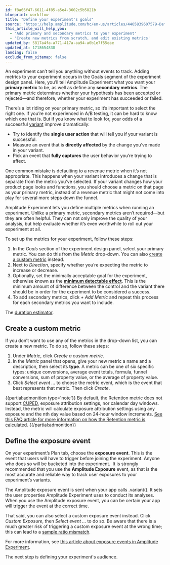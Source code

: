 ```yaml
---
id: f8a65f47-6611-4f85-a5e4-3602c5b5821b
blueprint: workflow
title: "Define your experiment's goals"
source: 'https://help.amplitude.com/hc/en-us/articles/4405839607579-Define-your-experiment-s-goals'
this_article_will_help_you:
  - 'Add primary and secondary metrics to your experiment'
  - 'Create new metrics from scratch, and edit existing metrics'
updated_by: 5817a4fa-a771-417a-aa94-a0b1e7f55eae
updated_at: 1718654838
landing: false
exclude_from_sitemap: false
---
```

An experiment can’t tell you anything without events to track. Adding metrics to your experiment occurs in the Goals segment of the experiment design panel. Here, you’ll tell Amplitude Experiment what you want your **primary metric** to be, as well as define any **secondary metrics**. The primary metric determines whether your hypothesis has been accepted or rejected—and therefore, whether your experiment has succeeded or failed.

There’s a lot riding on your primary metric, so it’s important to select the right one. If you’re not experienced in A/B testing, it can be hard to know which one that is. But if you know what to look for, your odds of a successful [variant](/docs/experiment/workflow/add-variants) improve dramatically:

* Try to identify the **single user action** that will tell you if your variant is successful.
* Measure an event that is **directly affected** by the change you’ve made in your variant.
* Pick an event that **fully captures** the user behavior you’re trying to affect.

One common mistake is defaulting to a revenue metric when it’s not appropriate. This happens when your variant introduces a change that is separate from the metric you’ve selected. If your variant changes how your product page looks and functions, you should choose a metric on that page as your primary metric, instead of a revenue metric that might not come into play for several more steps down the funnel. 

Amplitude Experiment lets you define multiple metrics when running an experiment. Unlike a primary metric, secondary metrics aren’t required—but they are often helpful. They can not only improve the quality of your analysis, but help evaluate whether it’s even worthwhile to roll out your experiment at all.

To set up the metrics for your experiment, follow these steps:

1. In the *Goals* section of the experiment design panel, select your primary metric. You can do this from the *Metric* drop-down. You can also [create a custom metric](/docs/experiment/workflow/define-goals) instead.
2. Next to *Direction*, specify whether you’re expecting the metric to increase or decrease.
3. Optionally, set the minimally acceptable goal for the experiment, otherwise known as the **[minimum detectable effect](/docs/experiment/experiment-theory/experiment-set-mde)**. This is the minimum amount of difference between the control and the variant there should be in order for the experiment to be considered a success.
4. To add secondary metrics, click *+ Add Metric* and repeat this process for each secondary metrics you want to include.

The [duration estimator](/docs/experiment/key-terms). 

## Create a custom metric

If you don’t want to use any of the metrics in the drop-down list, you can create a new metric. To do so, follow these steps:

1. Under *Metric*, click *Create a custom metric*.
2. In the *Metric* panel that opens, give your new metric a name and a description, then select its **type**. A metric can be one of six specific types: unique conversions, average event totals, formula, funnel conversions, sum of property value, or the average of property value.
3. Click *Select event …* to choose the metric event, which is the event that best represents that metric. Then click *Create*.

{{partial:admonition type='note'}}
 By default, the Retention metric does not support [CUPED](/docs/experiment/workflow/finalize-statistical-preferences), exposure attribution settings, nor calendar day windows. Instead, the metric will calculate exposure attribution settings using any exposure and the nth day value based on 24-hour window increments. [See this FAQ article for more information on how the Retention metric is calculated](https://help.amplitude.com/hc/en-us/articles/17986231773595).
{{/partial:admonition}}

## Define the exposure event

On your experiment’s Plan tab, choose the **exposure event**. This is the event that users will have to trigger before joining the experiment. Anyone who does so will be bucketed into the experiment.  It is strongly recommended that you use the **Amplitude Exposure** event, as that is the most accurate and reliable way to track user exposures to your experiment’s variants.

The Amplitude exposure event is sent when your app calls .variant(). It sets the user properties Amplitude Experiment uses to conduct its analyses. When you use the Amplitude exposure event, you can be certain your app will trigger the event at the correct time.

That said, you can also select a custom exposure event instead. Click *Custom Exposure*, then *Select event …* to do so. Be aware that there is a much greater risk of triggering a custom exposure event at the wrong time; this can lead to a [sample ratio mismatch](/docs/experiment/advanced-techniques/sample-ratio-mismatch).

For more information, see [this article about exposure events in Amplitude Experiment](https://www.docs.developers.amplitude.com/experiment/general/exposure-tracking/).

The next step is defining your experiment's audience.